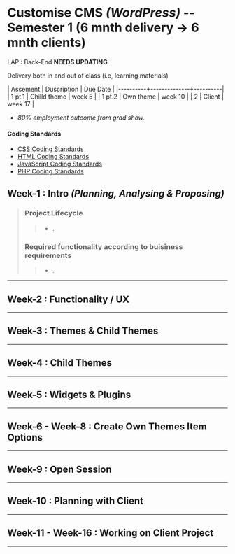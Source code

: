 # Customise CMS _(WordPress)_ -- Semester 1 (6 mnth delivery -> 6 mnth clients)

LAP : Back-End **NEEDS UPDATING**

Delivery both in and out of class (i.e, learning materials)

| Assement | Duscription  | Due Date |
|----------+--------------+----------|
| 1 pt.1   | Chilld theme | week 5   |
| 1 pt.2   | Own theme    | week 10  |
| 2        | Client       | week 17  |

- _80% employment outcome from grad show._

#### Coding Standards

<ul>
  <a href="https://developer.wordpress.org/coding-standards/wordpress-coding-standards/css/">
    <li>CSS Coding Standards</li>
  </a>
  <a href="https://developer.wordpress.org/coding-standards/wordpress-coding-standards/html/">
    <li>HTML Coding Standards</li>
  </a>
  <a href="https://developer.wordpress.org/coding-standards/wordpress-coding-standards/javascript/">
    <li>JavaScript Coding Standards</li>
  </a>
  <a href="https://developer.wordpress.org/coding-standards/wordpress-coding-standards/php/">
    <li>PHP Coding Standards</li>
  </a>
</ul>

## **Week-1** : Intro _(Planning, Analysing & Proposing)_
>
> ### Project Lifecycle
> > - .
>
> ### Required functionality according to buisiness requirements
> > - .
>
>
---

## **Week-2** : Functionality / UX

---

## **Week-3** : Themes & Child Themes

---

## **Week-4** : Child Themes

---
## **Week-5** : Widgets & Plugins

---

## **Week-6 - Week-8** : Create Own Themes Item Options

---

## **Week-9** : Open Session

---

## **Week-10** : Planning with Client

---

## **Week-11 - Week-16** : Working on Client Project

---
